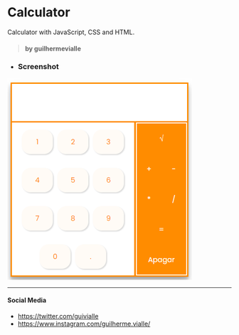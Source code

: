 # Calculator
Calculator with JavaScript, CSS and HTML.

> #### by guilhermevialle

- ### Screenshot


![](https://github.com/guilhermevialle/Calculator/blob/main/Calculator/Screenshots/capture.PNG)

------------

#### Social Media

- https://twitter.com/guivialle
- https://www.instagram.com/guilherme.vialle/

